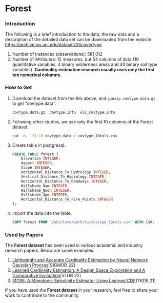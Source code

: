 # Forest

### Introduction

The following is a brief introduction to the data, the raw data and a description of the detailed data set can be downloaded from the website  https://archive.ics.uci.edu/dataset/31/covertype

1. Number of instances (observations):  581,012
2. Number of Attributes: 12 measures, but 54 columns of data (10 quantitative variables, 4 binary wilderness areas and 40 binary soil type variables). **Cardinality estimation research usually uses only the first ten numerical columns.**

### How to Get

1. Download the dataset from the link above, and `gunzip covtype.data.gz` to get “covtype.data”.

   ```tex
   covtype.data.gz  covtype.info  old_covtype.info
   ```

2. Following other studies, we use only the first 10 columns of the Forest dataset.

   ```bash
   cut -d, -f1-10 covtype.data > covtype_10cols.csv
   ```

3. Create table in postgresql.

   ```sql
   CREATE TABLE forest (
       Elevation INTEGER,
       Aspect INTEGER,
       Slope INTEGER,
       Horizontal_Distance_To_Hydrology INTEGER,
       Vertical_Distance_To_Hydrology INTEGER,
       Horizontal_Distance_To_Roadways INTEGER,
       Hillshade_9am INTEGER,
       Hillshade_Noon INTEGER,
       Hillshade_3pm INTEGER,
       Horizontal_Distance_To_Fire_Points INTEGER
   );
   ```

4. Import the data into the table.

   ```sql
   COPY forest FROM '/absolute/path/to/covtype_10cols.csv' WITH CSV;
   ```



### **Used by Papers**

The **Forest dataset** has been used in various academic and industry research papers. Below are some examples:

1. [Lightweight and Accurate Cardinality Estimation by Neural Network Gaussian Process](https://dl.acm.org/doi/pdf/10.1145/3514221.3526156)[SIGMOD 22]
2. [Learned Cardinality Estimation: A Design Space Exploration and A Comparative Evaluation](https://dl.acm.org/doi/pdf/10.14778/3485450.3485459)[VLDB 22]
3. [MOSE: A Monotonic Selectivity Estimator Using  Learned CDF](https://ieeexplore.ieee.org/stamp/stamp.jsp?tp=&arnumber=9540288)[TKDE 21]

If you have used the **Forest dataset** in your research, feel free to share your work to contribute to the community.